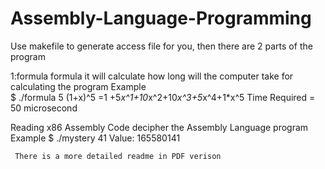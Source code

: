 # Assembly-Language-Programming

Use makefile to generate access file for you, then there are 2 parts of the program

1:formula
  formula <power>
  it will calculate how long will the computer take for calculating the program
Example  
$ ./formula 5
(1+x)^5 =1 +5*x^1+10*x^2+10*x^3+5*x^4+1*x^5 Time Required = 50 microsecond


Reading x86 Assembly Code
decipher the Assembly Language program
Example
 $ ./mystery 41
     Value: 165580141
     
     There is a more detailed readme in PDF verison
